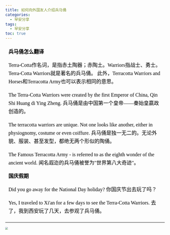 ```yaml
---
title: 如何向外国友人介绍兵马俑
categories:
  - 早安分享
tags:
  - 早安分享
toc: true 
---
```


<!-- 
**兵马俑怎么翻译**

Terra-Cotta作名词，是指赤土陶器；赤陶土。Warriors指战士、勇士。
Terra-Cotta Warriors就是著名的兵马俑。
此外，Terracotta Warriors and Horses和Terracotta Army也可以表示相同的意思。

The Terra-Cotta Warriors were created by the first Emperor of China, Qin Shi Huang di Ying Zheng. 
兵马俑是由中国第一个皇帝——秦始皇嬴政创造的。

The terracotta warriors are unique. 
Not one looks like another, either in physiognomy, costume or even coiffure.
兵马俑是独一无二的。无论外貌、服装、甚至发型，都绝无两个形似的陶俑。

The Famous Terracotta Army - is referred to as the eighth wonder of the ancient world.
闻名遐迩的兵马俑被誉为"世界第八大奇迹"。


**国庆假期**

Did you go away for the National Day holiday? 
你国庆节出去玩了吗？

Yes, I traveled to Xi'an for a few days to see the Terra-Cotta Warriors.
去了，我到西安玩了几天，去参观了兵马俑。 -->



<section id="nice" data-tool="mdnice编辑器" data-website="https://www.mdnice.com" style="font-size: 16px; color: black; padding: 0 10px; line-height: 1.6; word-spacing: 0px; letter-spacing: 0px; word-break: break-word; word-wrap: break-word; text-align: left; font-family: Optima-Regular, Optima, PingFangSC-light, PingFangTC-light, 'PingFang SC', Cambria, Cochin, Georgia, Times, 'Times New Roman', serif;"><p data-tool="mdnice编辑器" style="font-size: 16px; padding-top: 8px; padding-bottom: 8px; margin: 0; line-height: 26px; color: black;"><strong style="font-weight: bold; color: black;">兵马俑怎么翻译</strong></p>
<p data-tool="mdnice编辑器" style="font-size: 16px; padding-top: 8px; padding-bottom: 8px; margin: 0; line-height: 26px; color: black;">Terra-Cotta作名词，是指赤土陶器；赤陶土。Warriors指战士、勇士。
Terra-Cotta Warriors就是著名的兵马俑。
此外，Terracotta Warriors and Horses和Terracotta Army也可以表示相同的意思。</p>
<p data-tool="mdnice编辑器" style="font-size: 16px; padding-top: 8px; padding-bottom: 8px; margin: 0; line-height: 26px; color: black;">The Terra-Cotta Warriors were created by the first Emperor of China, Qin Shi Huang di Ying Zheng.
兵马俑是由中国第一个皇帝——秦始皇嬴政创造的。</p>
<p data-tool="mdnice编辑器" style="font-size: 16px; padding-top: 8px; padding-bottom: 8px; margin: 0; line-height: 26px; color: black;">The terracotta warriors are unique.
Not one looks like another, either in physiognomy, costume or even coiffure.
兵马俑是独一无二的。无论外貌、服装、甚至发型，都绝无两个形似的陶俑。</p>
<p data-tool="mdnice编辑器" style="font-size: 16px; padding-top: 8px; padding-bottom: 8px; margin: 0; line-height: 26px; color: black;">The Famous Terracotta Army - is referred to as the eighth wonder of the ancient world.
闻名遐迩的兵马俑被誉为"世界第八大奇迹"。</p>
<p data-tool="mdnice编辑器" style="font-size: 16px; padding-top: 8px; padding-bottom: 8px; margin: 0; line-height: 26px; color: black;"><strong style="font-weight: bold; color: black;">国庆假期</strong></p>
<p data-tool="mdnice编辑器" style="font-size: 16px; padding-top: 8px; padding-bottom: 8px; margin: 0; line-height: 26px; color: black;">Did you go away for the National Day holiday?
你国庆节出去玩了吗？</p>
<p data-tool="mdnice编辑器" style="font-size: 16px; padding-top: 8px; padding-bottom: 8px; margin: 0; line-height: 26px; color: black;">Yes, I traveled to Xi'an for a few days to see the Terra-Cotta Warriors.
去了，我到西安玩了几天，去参观了兵马俑。</p>
</section>

---


<img src="/img/Terra-Cotta.png" style="zoom:50%;" />